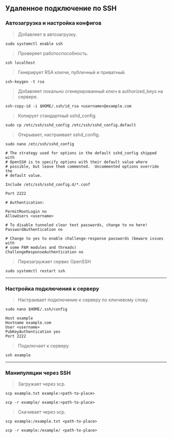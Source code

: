Удаленное подключение по SSH
----------------------------

### Автозагрузка и настройка конфигов

> Добавляет в автозагрузку.

```shell
sudo systemctl enable ssh
```

> Проверяет работоспособность.

```shell
ssh localhost
```

> Генерирует RSA ключи, публичный и приватный.

```shell
ssh-keygen -t rsa
```

> Добавляет локально сгенерированный ключ в authorized_keys на сервере.

```shell
ssh-copy-id -i $HOME/.ssh/id_rsa <username>@example.com
```

> Копирует стандартный sshd_config.

```shell
sudo cp /etc/ssh/sshd_config /etc/ssh/sshd_config.default
```

> Открывает, настраивает sshd_config.

```shell
sudo nano /etc/ssh/sshd_config
```

```shell
# The strategy used for options in the default sshd_config shipped with
# OpenSSH is to specify options with their default value where
# possible, but leave them commented.  Uncommented options override the
# default value.

Include /etc/ssh/sshd_config.d/*.conf

Port 2222
```

```shell
# Authentication:

PermitRootLogin no
AllowUsers <username>
```

```shell
# To disable tunneled clear text passwords, change to no here!
PasswordAuthentication no

# Change to yes to enable challenge-response passwords (beware issues with
# some PAM modules and threads)
ChallengeResponseAuthentication no
```

> Перезагружает сервис OpenSSH

```shell
sudo systemctl restart ssh
```

---

### Настройка подключения к серверу

> Настраивает подключение к серверу по ключевому слову.

```shell
sudo nano $HOME/.ssh/config
```

```shell
Host example
Hostname example.com
User <username>
PubKeyAuthentication yes
Port 2222
```

> Подключает к серверу.

```shell
ssh example
```

---

### Манипуляции через SSH

> Загружает через scp.

```shell
scp example.txt example:<path-to-place>
```

```shell
scp -r example/ example:<path-to-place>
```

> Скачивает через scp.

```shell
scp example:/example.txt <path-to-place>
```

```shell
scp -r example:/example/ <path-to-place>
```
